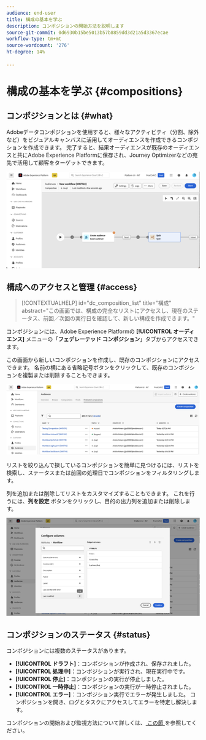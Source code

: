 ```yaml
---
audience: end-user
title: 構成の基本を学ぶ
description: コンポジションの開始方法を説明します
source-git-commit: 0d6930b15be5013b57b8859dd3d21a5d3367ecae
workflow-type: tm+mt
source-wordcount: '276'
ht-degree: 14%

---
```


# 構成の基本を学ぶ {#compositions}

## コンポジションとは {#what}

Adobeデータコンポジションを使用すると、様々なアクティビティ（分割、除外など）をビジュアルキャンバスに活用してオーディエンスを作成できるコンポジションを作成できます。 完了すると、結果オーディエンスが既存のオーディエンスと共にAdobe Experience Platformに保存され、Journey Optimizerなどの宛先で活用して顧客をターゲットできます。

![](assets/composition-example.png)

## 構成へのアクセスと管理 {#access}

>[!CONTEXTUALHELP]
>id="dc_composition_list"
>title="構成"
>abstract="この画面では、構成の完全なリストにアクセスし、現在のステータス、前回／次回の実行日を確認して、新しい構成を作成できます。"

コンポジションには、Adobe Experience Platformの **[!UICONTROL オーディエンス]** メニューの「**フェデレーテッド コンポジション**」タブからアクセスできます。

この画面から新しいコンポジションを作成し、既存のコンポジションにアクセスできます。 名前の横にある省略記号ボタンをクリックして、既存のコンポジションを複製または削除することもできます。

![](assets/compositions-list.png)

リストを絞り込んで探しているコンポジションを簡単に見つけるには、リストを検索し、ステータスまたは前回の処理日でコンポジションをフィルタリングします。

列を追加または削除してリストをカスタマイズすることもできます。 これを行うには、**列を設定** ボタンをクリックし、目的の出力列を追加または削除します。

![](assets/compositions-columns.png)

## コンポジションのステータス {#status}

コンポジションには複数のステータスがあります。

* **[!UICONTROL ドラフト]**：コンポジションが作成され、保存されました。
* **[!UICONTROL 処理中]**：コンポジションが実行され、現在実行中です。
* **[!UICONTROL 停止]**：コンポジションの実行が停止しました。
* **[!UICONTROL 一時停止]**：コンポジションの実行が一時停止されました。
* **[!UICONTROL エラー]**：コンポジション実行でエラーが発生しました。 コンポジションを開き、ログとタスクにアクセスしてエラーを特定し解決します。

コンポジションの開始および監視方法について詳しくは、[ この節 ](../compositions/start-monitor-composition.md) を参照してください。